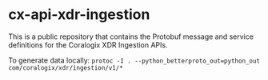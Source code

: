 # cx-api-xdr-ingestion

This is a public repository that contains the Protobuf message and service definitions for the Coralogix XDR Ingestion APIs.

To generate data locally: ```protoc -I . --python_betterproto_out=python_out com/coralogix/xdr/ingestion/v1/*```